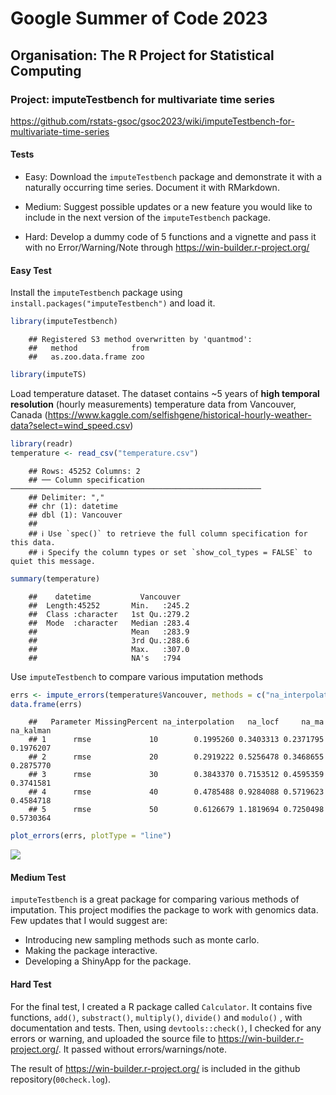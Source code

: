 # Google Summer of Code 2023

## Organisation: The R Project for Statistical Computing

### Project: imputeTestbench for multivariate time series
<https://github.com/rstats-gsoc/gsoc2023/wiki/imputeTestbench-for-multivariate-time-series>

#### Tests
- Easy: Download the `imputeTestbench` package and demonstrate it with a naturally occurring time series. Document it with RMarkdown.

- Medium: Suggest possible updates or a new feature you would like to include in the next version of the `imputeTestbench` package.

- Hard: Develop a dummy code of 5 functions and a vignette and pass it with no Error/Warning/Note through <https://win-builder.r-project.org/>

#### Easy Test
Install the `imputeTestbench` package using `install.packages("imputeTestbench")` and load it.

``` r
library(imputeTestbench)
```
```
    ## Registered S3 method overwritten by 'quantmod':
    ##   method            from
    ##   as.zoo.data.frame zoo
```
``` r
library(imputeTS)
```

Load temperature dataset. The dataset contains \~5 years of **high temporal resolution** (hourly measurements) temperature data from Vancouver, Canada (<https://www.kaggle.com/selfishgene/historical-hourly-weather-data?select=wind_speed.csv>)

``` r
library(readr)
temperature <- read_csv("temperature.csv")
```
```
    ## Rows: 45252 Columns: 2
    ## ── Column specification ────────────────────────────────────────────────────────
    ## Delimiter: ","
    ## chr (1): datetime
    ## dbl (1): Vancouver
    ##
    ## ℹ Use `spec()` to retrieve the full column specification for this data.
    ## ℹ Specify the column types or set `show_col_types = FALSE` to quiet this message.
```
``` r
summary(temperature)
```
```
    ##    datetime           Vancouver
    ##  Length:45252       Min.   :245.2
    ##  Class :character   1st Qu.:279.2
    ##  Mode  :character   Median :283.4
    ##                     Mean   :283.9
    ##                     3rd Qu.:288.6
    ##                     Max.   :307.0
    ##                     NA's   :794
```
Use `imputeTestbench` to compare various imputation methods

``` r
errs <- impute_errors(temperature$Vancouver, methods = c("na_interpolation", "na_locf", "na_ma", "na_kalman"), missPercentFrom = 10, missPercentTo = 50)
data.frame(errs)
```
```
    ##   Parameter MissingPercent na_interpolation   na_locf     na_ma na_kalman
    ## 1      rmse             10        0.1995260 0.3403313 0.2371795 0.1976207
    ## 2      rmse             20        0.2919222 0.5256478 0.3468655 0.2875770
    ## 3      rmse             30        0.3843370 0.7153512 0.4595359 0.3741581
    ## 4      rmse             40        0.4785488 0.9284088 0.5719623 0.4584718
    ## 5      rmse             50        0.6126679 1.1819694 0.7250498 0.5730364
```
``` r
plot_errors(errs, plotType = "line")
```

![](files/proposal_files/figure-gfm/unnamed-chunk-3-1.png)<!-- -->

#### Medium Test
`imputeTestbench` is a great package for comparing various methods of imputation. This project modifies the package to work with genomics data. Few updates that I would suggest are:
-   Introducing new sampling methods such as monte carlo.
-   Making the package interactive.
-   Developing a ShinyApp for the package.

#### Hard Test
For the final test, I created a R package called `Calculator`. It contains five functions, `add()`, `substract()`, `multiply()`, `divide()` and `modulo()` , with documentation and tests. Then, using `devtools::check()`, I checked for any errors or warning, and uploaded the source file to <https://win-builder.r-project.org/>. It passed without errors/warnings/note.

The result of <https://win-builder.r-project.org/> is included in the github repository(`00check.log`).
